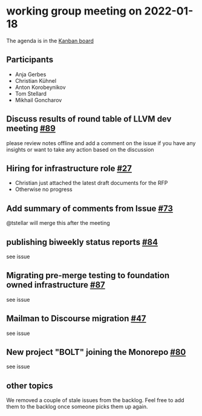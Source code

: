 # working group meeting on 2022-01-18

The agenda is in the [Kanban board](https://github.com/llvm/llvm-iwg/projects/1)

## Participants

* Anja Gerbes
* Christian Kühnel
* Anton Korobeynikov
* Tom Stellard
* Mikhail Goncharov


## Discuss results of round table of LLVM dev meeting [#89](https://github.com/llvm/llvm-iwg/issues/89)

please review notes offline and add a comment on the issue if you have any insights or want to take any action based on the discussion

## Hiring for infrastructure role [#27](https://github.com/llvm/llvm-iwg/issues/27)

* Christian just attached the latest draft documents for the RFP
* Otherwise no progress

## Add summary of comments from Issue [#73](https://github.com/llvm/llvm-iwg/issues/73)

@tstellar will merge this after the meeting

## publishing biweekly status reports [#84](https://github.com/llvm/llvm-iwg/issues/84)

see issue

## Migrating pre-merge testing to foundation owned infrastructure [#87](https://github.com/llvm/llvm-iwg/issues/87)

see issue

## Mailman to Discourse migration [#47](https://github.com/llvm/llvm-iwg/issues/47)

see issue

## New project "BOLT" joining the Monorepo [#80](https://github.com/llvm/llvm-iwg/issues/80)

see issue

## other topics

We removed a couple of stale issues from the backlog. Feel free to add them to the backlog once someone picks them up again.
